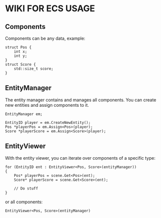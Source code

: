 # WIKI FOR ECS USAGE

## Components

Components can be any data, example:
```
struct Pos {
    int x;
    int y;
}
struct Score {
    std::size_t score;
}
```

## EntityManager

The entity manager contains and manages all components. You can create new entities and assign components to it.

```
EntityManager em;

EntityID player = em.CreateNewEntity();
Pos *playerPos = em.Assign<Pos>(player);
Score *playerScore = em.Assign<Score>(player);
```

## EntityViewer

With the entity viewer, you can iterate over components of a specific type:

```
for (EntityID ent : EntityViewer<Pos, Score>(entityManager))
{
    Pos* playerPos = scene.Get<Pos>(ent);
    Score* playerScore = scene.Get<Score>(ent);

    // Do stuff
}
```
or all components:
```
EntityViewer<Pos, Score>(entityManager)
```